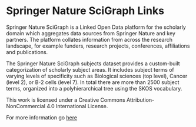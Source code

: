 Springer Nature SciGraph Links
==============================

Springer Nature SciGraph is a Linked Open Data platform for the scholarly domain which aggregates data sources from Springer Nature and key partners. The platform collates information from across the research landscape, for example funders, research projects, conferences, affiliations and publications.

The Springer Nature SciGraph subjects dataset provides a custom-built categorization of scholarly subject areas. It includes subject terms of varying levels of specificity such as Biological sciences (top level), Cancer (level 2), or B-2 cells (level 7). In total there are more than 2500 subject terms, organized into a polyhierarchical tree using the SKOS vocabulary.

This work is licensed under a Creative Commons Attribution-NonCommercial 4.0 International License.

For more information go [here](http://www.springernature.com/scigraph)
